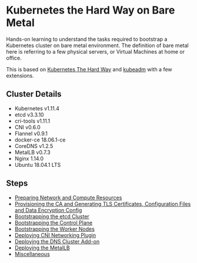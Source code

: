 # Kubernetes the Hard Way on Bare Metal

Hands-on learning to understand the tasks required to bootstrap a Kubernetes cluster on bare metal environment. The definition of bare metal here is referring to a few physical servers, or Virtual Machines at home or office.

This is based on [Kubernetes The Hard Way](https://github.com/kelseyhightower/kubernetes-the-hard-way) and [kubeadm](https://github.com/kubernetes/kubeadm) with a few extensions.

## Cluster Details

* Kubernetes v1.11.4
* etcd v3.3.10
* cri-tools v1.11.1
* CNI v0.6.0
* Flannel v0.9.1
* docker-ce 18.06.1-ce
* CoreDNS v1.2.5
* MetalLB v0.7.3
* Nginx 1.14.0
* Ubuntu 18.04.1 LTS

## Steps

* [Preparing Network and Compute Resources](docs/01-preparing-resources.md)
* [Provisioning the CA and Generating TLS Certificates, Configuration Files and Data Encryption Config](docs/02-provisioning-certs-config-encryption.md)
* [Bootstrapping the etcd Cluster](docs/03-bootstrapping-etcd.md)
* [Bootstrapping the Control Plane](docs/04-bootstrapping-kubernetes-controllers.md)
* [Bootstrapping the Worker Nodes](docs/05-bootstrapping-kubernetes-workers.md)
* [Deploying CNI Networking Plugin](docs/06-deploying-cni-network-plugin.md)
* [Deploying the DNS Cluster Add-on](docs/07-dns-addon.md)
* [Deploying the MetalLB](docs/08-deploying-the-metalb.md)
* [Miscellaneous](docs/09-miscellaneous.md)
